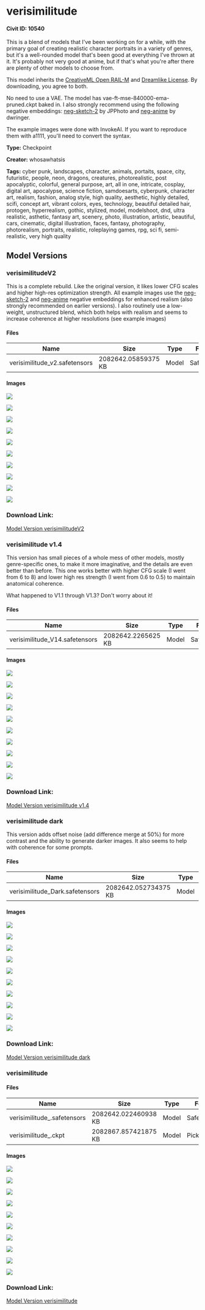 # verisimilitude

#### Civit ID: 10540

<p>This is a blend of models that I've been working on for a while, with the primary goal of creating realistic character portraits in a variety of genres, but it's a well-rounded model that's been good at everything I've thrown at it. It's probably not very good at anime, but if that's what you're after there are plenty of other models to choose from.</p><p>This model inherits the <a target="_blank" rel="ugc" href="https://huggingface.co/spaces/CompVis/stable-diffusion-license">CreativeML Open RAIL-M</a> and <a target="_blank" rel="ugc" href="https://huggingface.co/dreamlike-art/dreamlike-photoreal-2.0/blob/main/LICENSE.md">Dreamlike License</a>. By downloading, you agree to both.</p><p>No need to use a VAE. The model has vae-ft-mse-840000-ema-pruned.ckpt baked in. I also strongly recommend using the following negative embeddings: <a rel="ugc" href="https://huggingface.co/JPPhoto/neg-sketch-2/tree/main">neg-sketch-2</a> by JPPhoto and <a rel="ugc" href="https://huggingface.co/dwringer/neg-anime/tree/main">neg-anime</a> by dwringer.</p><p>The example images were done with InvokeAI. If you want to reproduce them with a1111, you'll need to convert the syntax.</p>

**Type:** Checkpoint

**Creator:** whosawhatsis

**Tags:** cyber punk, landscapes, character, animals, portaits, space, city, futuristic, people, neon, dragons, creatures, photorealistic, post apocalyptic, colorful, general purpose, art, all in one, intricate, cosplay, digital art, apocalypse, science fiction, samdoesarts, cyberpunk, character art, realism, fashion, analog style, high quality, aesthetic, highly detailed, scifi, concept art, vibrant colors, eyes, technology, beautiful detailed hair, protogen, hyperrealism, gothic, stylized, model, modelshoot, dnd, ultra realistic, asthetic, fantasy art, scenery, photo, illustration, artistic, beautiful, cars, cinematic, digital illustration, faces, fantasy, photography, photorealism, portraits, realistic, roleplaying games, rpg, sci fi, semi-realistic, very high quality

## Model Versions

### verisimilitudeV2

<p>This is a complete rebuild. Like the original version, it likes lower CFG scales and higher high-res optimization strength. All example images use the <a rel="ugc" href="https://huggingface.co/JPPhoto/neg-sketch-2/tree/main">neg-sketch-2</a> and <a rel="ugc" href="https://huggingface.co/dwringer/neg-anime/tree/main">neg-anime</a> negative embeddings for enhanced realism (also strongly recommended on earlier versions). I also routinely use a low-weight, unstructured blend, which both helps with realism and seems to increase coherence at higher resolutions (see example images)</p>

#### Files

| Name | Size | Type | Format | Download Url | AutoV1 | AutoV2 | SHA256 | CRC32 | BLAKE3 |
| --- | --- | --- | --- | --- | --- | --- | --- | --- | --- |
| verisimilitude_v2.safetensors | 2082642.05859375 KB | Model | SafeTensor | https://civitai.com/api/download/models/58485 | 9B2B1B17 | 79939ACF90 | 79939ACF903F81B7D3A0A6697FD6490ECC658EB5FE8FA4E89ED7C51FBB36E3E8 | FB8F1E6F | B27D67DB07B664A019B5211C3D51E52E39107F702044C310F518D7F2751C7B34 |

#### Images

<p><img src="https://image.civitai.com/xG1nkqKTMzGDvpLrqFT7WA/6863505c-716d-4f4a-749e-7b234f142900/width=450/636826.jpeg" /></p>

<p><img src="https://image.civitai.com/xG1nkqKTMzGDvpLrqFT7WA/410a0059-e763-4b12-b73c-52d1683c4200/width=450/636831.jpeg" /></p>

<p><img src="https://image.civitai.com/xG1nkqKTMzGDvpLrqFT7WA/fc605ec5-7da2-4112-b3f0-3aace29d2d00/width=450/636838.jpeg" /></p>

<p><img src="https://image.civitai.com/xG1nkqKTMzGDvpLrqFT7WA/2c14cb41-2dd2-41cf-e04a-1962f8b54500/width=450/636836.jpeg" /></p>

<p><img src="https://image.civitai.com/xG1nkqKTMzGDvpLrqFT7WA/67477772-f0ca-4f92-5933-173cd8e44700/width=450/636837.jpeg" /></p>

<p><img src="https://image.civitai.com/xG1nkqKTMzGDvpLrqFT7WA/e405fe20-96e6-4ea7-16bd-8d6e2a56f600/width=450/636839.jpeg" /></p>

<p><img src="https://image.civitai.com/xG1nkqKTMzGDvpLrqFT7WA/ee7a0193-193f-4065-f003-bbf2e5784d00/width=450/636840.jpeg" /></p>

<p><img src="https://image.civitai.com/xG1nkqKTMzGDvpLrqFT7WA/77ecff70-04c2-4143-ace0-4098e2fb8e00/width=450/636841.jpeg" /></p>

<p><img src="https://image.civitai.com/xG1nkqKTMzGDvpLrqFT7WA/bffede80-e7fd-47c1-d722-0742e44ad300/width=450/636834.jpeg" /></p>

<p><img src="https://image.civitai.com/xG1nkqKTMzGDvpLrqFT7WA/862abf68-7333-4628-5c6a-ffa0e2407600/width=450/636833.jpeg" /></p>

### Download Link:

[Model Version verisimilitudeV2](https://civitai.com/api/download/models/58485)

### verisimilitude v1.4

<p>This version has small pieces of a whole mess of other models, mostly genre-specific ones, to make it more imaginative, and the details are even better than before. This one works better with higher CFG scale (I went from 6 to 8) and lower high res strength (I went from 0.6 to 0.5) to maintain anatomical coherence.</p><p></p><p>What happened to V1.1 through V1.3? Don't worry about it!</p>

#### Files

| Name | Size | Type | Format | Download Url | AutoV1 | AutoV2 | SHA256 | CRC32 | BLAKE3 |
| --- | --- | --- | --- | --- | --- | --- | --- | --- | --- |
| verisimilitude_V14.safetensors | 2082642.2265625 KB | Model | SafeTensor | https://civitai.com/api/download/models/29965 | 619A5190 | 12951ECDEB | 12951ECDEB6AE27A9A07D8FB8BCA2EEA6FC91D061878B111B429688733C23402 | F44F2474 | 5293FFED1A49225C46EDE07A91507ED9991A84F54B950BA97221577766F168D4 |

#### Images

<p><img src="https://image.civitai.com/xG1nkqKTMzGDvpLrqFT7WA/2ca96378-f3e2-4ee9-ef84-b7edc1dac900/width=450/339901.jpeg" /></p>

<p><img src="https://image.civitai.com/xG1nkqKTMzGDvpLrqFT7WA/6f06c012-6040-45c2-cf69-dd900fd3d800/width=450/339900.jpeg" /></p>

<p><img src="https://image.civitai.com/xG1nkqKTMzGDvpLrqFT7WA/e71c701b-dc36-42df-368b-24ee0c252500/width=450/339943.jpeg" /></p>

<p><img src="https://image.civitai.com/xG1nkqKTMzGDvpLrqFT7WA/3a718213-0a76-43c0-b503-3e56a7e0b500/width=450/339942.jpeg" /></p>

<p><img src="https://image.civitai.com/xG1nkqKTMzGDvpLrqFT7WA/58c3c7a6-8448-4dc8-6335-f486bdb74100/width=450/339941.jpeg" /></p>

<p><img src="https://image.civitai.com/xG1nkqKTMzGDvpLrqFT7WA/0b9c3112-53ba-4c16-cb91-d46dcc2ffb00/width=450/339940.jpeg" /></p>

<p><img src="https://image.civitai.com/xG1nkqKTMzGDvpLrqFT7WA/9ae62d65-5631-4e64-5219-5137ba268000/width=450/339939.jpeg" /></p>

<p><img src="https://image.civitai.com/xG1nkqKTMzGDvpLrqFT7WA/f290d306-396c-47d3-55c0-3264ce04bd00/width=450/339957.jpeg" /></p>

<p><img src="https://image.civitai.com/xG1nkqKTMzGDvpLrqFT7WA/f1b58826-8d4d-41b3-bdd1-26d4b7bec500/width=450/339937.jpeg" /></p>

<p><img src="https://image.civitai.com/xG1nkqKTMzGDvpLrqFT7WA/62d1753b-3207-4f37-4b56-61bcf0fb3800/width=450/339936.jpeg" /></p>

### Download Link:

[Model Version verisimilitude v1.4](https://civitai.com/api/download/models/29965)

### verisimilitude dark

<p>This version adds offset noise (add difference merge at 50%) for more contrast and the ability to generate darker images. It also seems to help with coherence for some prompts.</p>

#### Files

| Name | Size | Type | Format | Download Url | AutoV1 | AutoV2 | SHA256 | CRC32 | BLAKE3 |
| --- | --- | --- | --- | --- | --- | --- | --- | --- | --- |
| verisimilitude_Dark.safetensors | 2082642.052734375 KB | Model | SafeTensor | https://civitai.com/api/download/models/24534 | 68C38BB7 | 7AB87199E2 | 7AB87199E2694928E252AE0C027DF5A5D0D2B58EB7C498998CBF549824675B63 | E9E9BF31 | 49D09209343D52C70CA5DF46D381E0A9E22D37A8D811426C0B7F87680438D85E |

#### Images

<p><img src="https://image.civitai.com/xG1nkqKTMzGDvpLrqFT7WA/d120ac3d-667a-4102-49fd-cd2568cb2b00/width=450/267182.jpeg" /></p>

<p><img src="https://image.civitai.com/xG1nkqKTMzGDvpLrqFT7WA/0a328d59-c64c-4414-32c7-9c6d95cfd800/width=450/267181.jpeg" /></p>

<p><img src="https://image.civitai.com/xG1nkqKTMzGDvpLrqFT7WA/cfa836c5-4e85-45c2-8cc6-40eca56ec400/width=450/267180.jpeg" /></p>

<p><img src="https://image.civitai.com/xG1nkqKTMzGDvpLrqFT7WA/65e78085-0055-482f-35f7-6eb2b25a0900/width=450/267179.jpeg" /></p>

<p><img src="https://image.civitai.com/xG1nkqKTMzGDvpLrqFT7WA/a81bcb11-3bcf-4fc1-d8ce-906b173ac100/width=450/267178.jpeg" /></p>

<p><img src="https://image.civitai.com/xG1nkqKTMzGDvpLrqFT7WA/ea51ef8f-f287-4a43-36c6-971b5a24c700/width=450/267177.jpeg" /></p>

<p><img src="https://image.civitai.com/xG1nkqKTMzGDvpLrqFT7WA/8ef0a368-96fc-4bce-bdd8-6a28e6e6b300/width=450/267176.jpeg" /></p>

<p><img src="https://image.civitai.com/xG1nkqKTMzGDvpLrqFT7WA/2ee0f1a5-33e7-405d-99d5-f1d13f943d00/width=450/267175.jpeg" /></p>

<p><img src="https://image.civitai.com/xG1nkqKTMzGDvpLrqFT7WA/7c5c20e4-0536-4be3-5136-fafe78b79700/width=450/267174.jpeg" /></p>

<p><img src="https://image.civitai.com/xG1nkqKTMzGDvpLrqFT7WA/eecaf053-2642-4463-64ff-b831d6d72d00/width=450/267173.jpeg" /></p>

### Download Link:

[Model Version verisimilitude dark](https://civitai.com/api/download/models/24534)

###  verisimilitude

<p></p>

#### Files

| Name | Size | Type | Format | Download Url | AutoV1 | AutoV2 | SHA256 | CRC32 | BLAKE3 |
| --- | --- | --- | --- | --- | --- | --- | --- | --- | --- |
| verisimilitude_.safetensors | 2082642.022460938 KB | Model | SafeTensor | https://civitai.com/api/download/models/12512 | 2A6AC8B7 | A68B6CA348 | A68B6CA34892E21F5933E4F705D6397A6DB943402AAF387C499194FD603EE815 | AAFF4D00 | 63FD7F3319F5370B47FCAA0941E565ADF476EC392EF7D40CC15BD6FF845DC9A3 |
| verisimilitude_.ckpt | 2082867.857421875 KB | Model | PickleTensor | https://civitai.com/api/download/models/12512?type=Model&format=PickleTensor&size=full&fp=fp16 | 0C64A316 | 70D99E456F | 70D99E456F88A83B86DB2D09E1B196E7254F5CBD8524806A5696ECA6CD90CF03 | D7F774D4 | 2658BF0C9B33EBF09812A5DC1FD3EA8BC149496C350ECBDD9F336A49C346D83A |

#### Images

<p><img src="https://image.civitai.com/xG1nkqKTMzGDvpLrqFT7WA/2800e807-92f6-4eb3-6dbb-3db12b3b3900/width=450/120562.jpeg" /></p>

<p><img src="https://image.civitai.com/xG1nkqKTMzGDvpLrqFT7WA/a8a2c7a6-c6f5-4b2d-246d-3f5ef874b700/width=450/120568.jpeg" /></p>

<p><img src="https://image.civitai.com/xG1nkqKTMzGDvpLrqFT7WA/13275966-fe67-4ea7-10c9-241a01571600/width=450/120572.jpeg" /></p>

<p><img src="https://image.civitai.com/xG1nkqKTMzGDvpLrqFT7WA/19bfdd0f-4f6c-4e34-a40d-b37902d65300/width=450/120558.jpeg" /></p>

<p><img src="https://image.civitai.com/xG1nkqKTMzGDvpLrqFT7WA/5ae2b600-8e94-417e-4872-77c5b63bb200/width=450/120555.jpeg" /></p>

<p><img src="https://image.civitai.com/xG1nkqKTMzGDvpLrqFT7WA/a45a8fda-e360-4dcd-7547-9cc107f0c500/width=450/120625.jpeg" /></p>

<p><img src="https://image.civitai.com/xG1nkqKTMzGDvpLrqFT7WA/74214f17-312f-4bbb-dab0-1dd9a1734d00/width=450/120654.jpeg" /></p>

<p><img src="https://image.civitai.com/xG1nkqKTMzGDvpLrqFT7WA/e7b4a20f-ada3-40b2-edcc-6c0a417b3500/width=450/120565.jpeg" /></p>

<p><img src="https://image.civitai.com/xG1nkqKTMzGDvpLrqFT7WA/6df0d0ff-2d8f-4b90-dfe5-990625539900/width=450/120624.jpeg" /></p>

<p><img src="https://image.civitai.com/xG1nkqKTMzGDvpLrqFT7WA/0086a2d3-8b57-42fc-219d-44c594178a00/width=450/120556.jpeg" /></p>

### Download Link:

[Model Version  verisimilitude](https://civitai.com/api/download/models/12512)

